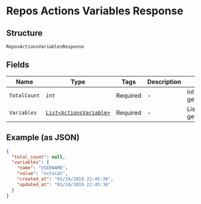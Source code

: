 
# Repos Actions Variables Response

## Structure

`ReposActionsVariablesResponse`

## Fields

| Name | Type | Tags | Description | Getter | Setter |
|  --- | --- | --- | --- | --- | --- |
| `TotalCount` | `int` | Required | - | int getTotalCount() | setTotalCount(int totalCount) |
| `Variables` | [`List<ActionsVariable>`](../../doc/models/actions-variable.md) | Required | - | List<ActionsVariable> getVariables() | setVariables(List<ActionsVariable> variables) |

## Example (as JSON)

```json
{
  "total_count": null,
  "variables": {
    "name": "USERNAME",
    "value": "octocat",
    "created_at": "01/24/2019 22:45:36",
    "updated_at": "01/24/2019 22:45:36"
  }
}
```

